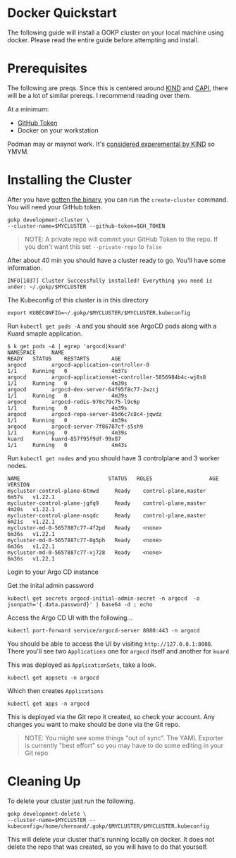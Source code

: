 # Docker Quickstart

The following guide will install a GOKP cluster on your local machine using docker.
Please read the entire guide before attempting and install.

# Prerequisites

The following are preqs. Since this is centered around [KIND](https://kind.sigs.k8s.io/) and [CAPI](https://cluster-api.sigs.k8s.io/), there will be a lot of similar prereqs. I recommend reading over them.

At a minimum:
* [GitHub Token](github-token.md)
* Docker on your workstation

Podman may or maynot work. It's [considered experemental by KIND](https://kind.sigs.k8s.io/docs/user/rootless/#creating-a-kind-cluster-with-rootless-podman) so YMVM.

# Installing the Cluster

After you have [gotten the binary](../README.md#getting-the-binary), you can run the `create-cluster` command. You will need your GitHub token.

```shell
gokp development-cluster \
--cluster-name=$MYCLUSTER --github-token=$GH_TOKEN
```

> NOTE: A private repo will commit your GitHub Token to the repo. If you don't want this set `--private-repo` to `false`

After about 40 min you should have a cluster ready to go. You'll have some information.

```shell
INFO[1037] Cluster Successfully installed! Everything you need is under: ~/.gokp/$MYCLUSTER
```

The Kubeconfig of this cluster is in this directory

```shell
export KUBECONFIG=~/.gokp/$MYCLUSTER/$MYCLUSTER.kubeconfig
```

Run `kubectl get pods -A` and you should see ArgoCD pods along with a Kuard smaple application.

```
$ k get pods -A | egrep 'argocd|kuard'
NAMESPACE     NAME                                                  READY   STATUS    RESTARTS       AGE
argocd        argocd-application-controller-0                       1/1     Running   0              4m37s
argocd        argocd-applicationset-controller-5856984b4c-wj8s8     1/1     Running   0              4m39s
argocd        argocd-dex-server-64f95f8c77-2wzcj                    1/1     Running   0              4m39s
argocd        argocd-redis-978c79c75-l9c6p                          1/1     Running   0              4m39s
argocd        argocd-repo-server-85d6c7c8c4-jqwdz                   1/1     Running   0              4m39s
argocd        argocd-server-7f86787cf-s5sh9                         1/1     Running   0              4m39s
kuard         kuard-857f95f9df-99x87                                1/1     Running   0              4m43s
```

Run `kubectl get nodes` and you should have 3 controlplane and 3 worker nodes.

```
NAME                            STATUS   ROLES                  AGE     VERSION
mycluster-control-plane-6tmwd     Ready    control-plane,master   6m57s   v1.22.1
mycluster-control-plane-jgfq9     Ready    control-plane,master   4m20s   v1.22.1
mycluster-control-plane-nsqdc     Ready    control-plane,master   6m21s   v1.22.1
mycluster-md-0-5657887c77-4f2pd   Ready    <none>                 6m36s   v1.22.1
mycluster-md-0-5657887c77-8g5ph   Ready    <none>                 6m36s   v1.22.1
mycluster-md-0-5657887c77-xj728   Ready    <none>                 6m36s   v1.22.1
```

Login to your Argo CD instance

Get the inital admin password

```shell
kubectl get secrets argocd-initial-admin-secret -n argocd  -o jsonpath='{.data.password}' | base64 -d ; echo
```

Access the Argo CD UI with the following...

```shell
kubectl port-forward service/argocd-server 8080:443 -n argocd
```

You should be able to access the UI by visiting `http://127.0.0.1:8080`. There you'll see two `Applications` one for `argocd` itself and another for `kuard`

This was deployed as `ApplicationSets`, take a look.

```shell
kubectl get appsets -n argocd
```

Which then creates `Applications`

```shell
kubectl get apps -n argocd
```

This is deployed via the Git repo it created, so check your account. Any changes you want to make should be done via the Git repo.

> NOTE: You might see some things "out of sync". The YAML Exporter is currently "best effort" so you may have to do some editing in your Git repo

# Cleaning Up

To delete your cluster just run the following.

```shell
gokp development-delete \
--cluster-name=$MYCLUSTER --kubeconfig=/home/chernand/.gokp/$MYCLUSTER/$MYCLUSTER.kubeconfig
```

This will delete your cluster that's running locally on docker. It does not delete the repo that was created, so you will have to do that yourself.
